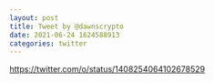 ```yaml
--- 
layout: post 
title: Tweet by @dawnscrypto 
date: 2021-06-24 1624588913 
categories: twitter 
--- 
```

https://twitter.com/o/status/1408254064102678529